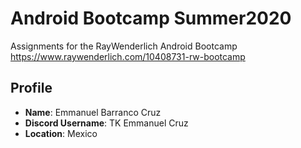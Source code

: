 # Android Bootcamp Summer2020
Assignments for the RayWenderlich Android Bootcamp 
https://www.raywenderlich.com/10408731-rw-bootcamp


## Profile

* **Name**: Emmanuel Barranco Cruz
* **Discord Username**: TK Emmanuel Cruz
* **Location**: Mexico

